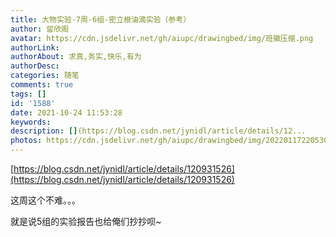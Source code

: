 ```yaml
---
title: 大物实验-7周-6组-密立根油滴实验（参考）
author: 留欣阁
avatar: https://cdn.jsdelivr.net/gh/aiupc/drawingbed/img/班徽压缩.png
authorLink: 
authorAbout: 求真,务实,快乐,有为
authorDesc: 
categories: 随笔
comments: true
tags: []
id: '1588'
date: 2021-10-24 11:53:28
keywords:
description: [](https://blog.csdn.net/jynidl/article/details/12...
photos: https://cdn.jsdelivr.net/gh/aiupc/drawingbed/img/20220117220530.png
---
```


[](https://blog.csdn.net/jynidl/article/details/120931526)[https://blog.csdn.net/jynidl/article/details/120931526](https://blog.csdn.net/jynidl/article/details/120931526)

这周这个不难。。。

就是说5组的实验报告也给俺们抄抄呗~